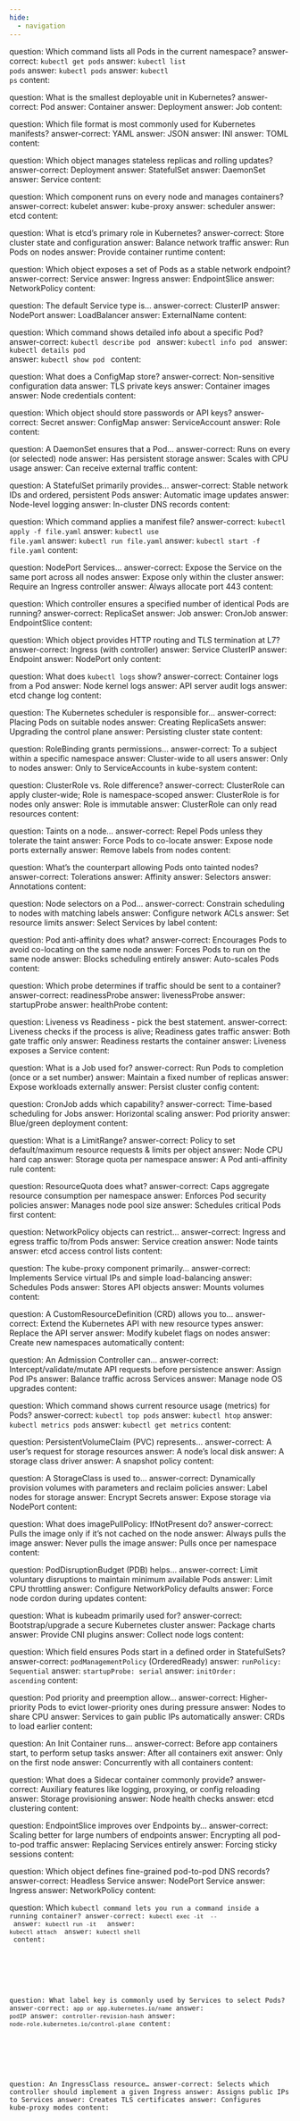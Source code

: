 ```yaml
---
hide:
  - navigation
---
```


<?quiz?>
question: Which command lists all Pods in the current namespace?
answer-correct: <code>kubectl get pods</code>
answer: <code>kubectl list pods</code>
answer: <code>kubectl pods</code>
answer: <code>kubectl ps</code>
content:
<?/quiz?>

<?quiz?>
question: What is the smallest deployable unit in Kubernetes?
answer-correct: Pod
answer: Container
answer: Deployment
answer: Job
content:
<?/quiz?>

<?quiz?>
question: Which file format is most commonly used for Kubernetes manifests?
answer-correct: YAML
answer: JSON
answer: INI
answer: TOML
content:
<?/quiz?>

<?quiz?>
question: Which object manages stateless replicas and rolling updates?
answer-correct: Deployment
answer: StatefulSet
answer: DaemonSet
answer: Service
content:
<?/quiz?>

<?quiz?>
question: Which component runs on every node and manages containers?
answer-correct: kubelet
answer: kube-proxy
answer: scheduler
answer: etcd
content:
<?/quiz?>

<?quiz?>
question: What is etcd’s primary role in Kubernetes?
answer-correct: Store cluster state and configuration
answer: Balance network traffic
answer: Run Pods on nodes
answer: Provide container runtime
content:
<?/quiz?>

<?quiz?>
question: Which object exposes a set of Pods as a stable network endpoint?
answer-correct: Service
answer: Ingress
answer: EndpointSlice
answer: NetworkPolicy
content:
<?/quiz?>

<?quiz?>
question: The default Service type is…
answer-correct: ClusterIP
answer: NodePort
answer: LoadBalancer
answer: ExternalName
content:
<?/quiz?>

<?quiz?>
question: Which command shows detailed info about a specific Pod?
answer-correct: <code>kubectl describe pod <name></code>
answer: <code>kubectl info pod <name></code>
answer: <code>kubectl details pod <name></code>
answer: <code>kubectl show pod <name></code>
content:
<?/quiz?>

<?quiz?>
question: What does a ConfigMap store?
answer-correct: Non-sensitive configuration data
answer: TLS private keys
answer: Container images
answer: Node credentials
content:
<?/quiz?>

<?quiz?>
question: Which object should store passwords or API keys?
answer-correct: Secret
answer: ConfigMap
answer: ServiceAccount
answer: Role
content:
<?/quiz?>

<?quiz?>
question: A DaemonSet ensures that a Pod…
answer-correct: Runs on every (or selected) node
answer: Has persistent storage
answer: Scales with CPU usage
answer: Can receive external traffic
content:
<?/quiz?>

<?quiz?>
question: A StatefulSet primarily provides…
answer-correct: Stable network IDs and ordered, persistent Pods
answer: Automatic image updates
answer: Node-level logging
answer: In-cluster DNS records
content:
<?/quiz?>

<?quiz?>
question: Which command applies a manifest file?
answer-correct: <code>kubectl apply -f file.yaml</code>
answer: <code>kubectl use file.yaml</code>
answer: <code>kubectl run file.yaml</code>
answer: <code>kubectl start -f file.yaml</code>
content:
<?/quiz?>

<?quiz?>
question: NodePort Services…
answer-correct: Expose the Service on the same port across all nodes
answer: Expose only within the cluster
answer: Require an Ingress controller
answer: Always allocate port 443
content:
<?/quiz?>

<?quiz?>
question: Which controller ensures a specified number of identical Pods are running?
answer-correct: ReplicaSet
answer: Job
answer: CronJob
answer: EndpointSlice
content:
<?/quiz?>

<?quiz?>
question: Which object provides HTTP routing and TLS termination at L7?
answer-correct: Ingress (with controller)
answer: Service ClusterIP
answer: Endpoint
answer: NodePort only
content:
<?/quiz?>

<?quiz?>
question: What does <code>kubectl logs</code> show?
answer-correct: Container logs from a Pod
answer: Node kernel logs
answer: API server audit logs
answer: etcd change log
content:
<?/quiz?>

<?quiz?>
question: The Kubernetes scheduler is responsible for…
answer-correct: Placing Pods on suitable nodes
answer: Creating ReplicaSets
answer: Upgrading the control plane
answer: Persisting cluster state
content:
<?/quiz?>

<?quiz?>
question: RoleBinding grants permissions…
answer-correct: To a subject within a specific namespace
answer: Cluster-wide to all users
answer: Only to nodes
answer: Only to ServiceAccounts in kube-system
content:
<?/quiz?>

<?quiz?>
question: ClusterRole vs. Role difference?
answer-correct: ClusterRole can apply cluster-wide; Role is namespace-scoped
answer: ClusterRole is for nodes only
answer: Role is immutable
answer: ClusterRole can only read resources
content:
<?/quiz?>

<?quiz?>
question: Taints on a node…
answer-correct: Repel Pods unless they tolerate the taint
answer: Force Pods to co-locate
answer: Expose node ports externally
answer: Remove labels from nodes
content:
<?/quiz?>

<?quiz?>
question: What’s the counterpart allowing Pods onto tainted nodes?
answer-correct: Tolerations
answer: Affinity
answer: Selectors
answer: Annotations
content:
<?/quiz?>

<?quiz?>
question: Node selectors on a Pod…
answer-correct: Constrain scheduling to nodes with matching labels
answer: Configure network ACLs
answer: Set resource limits
answer: Select Services by label
content:
<?/quiz?>

<?quiz?>
question: Pod anti-affinity does what?
answer-correct: Encourages Pods to avoid co-locating on the same node
answer: Forces Pods to run on the same node
answer: Blocks scheduling entirely
answer: Auto-scales Pods
content:
<?/quiz?>

<?quiz?>
question: Which probe determines if traffic should be sent to a container?
answer-correct: readinessProbe
answer: livenessProbe
answer: startupProbe
answer: healthProbe
content:
<?/quiz?>

<?quiz?>
question: Liveness vs Readiness - pick the best statement.
answer-correct: Liveness checks if the process is alive; Readiness gates traffic
answer: Both gate traffic only
answer: Readiness restarts the container
answer: Liveness exposes a Service
content:
<?/quiz?>

<?quiz?>
question: What is a Job used for?
answer-correct: Run Pods to completion (once or a set number)
answer: Maintain a fixed number of replicas
answer: Expose workloads externally
answer: Persist cluster config
content:
<?/quiz?>

<?quiz?>
question: CronJob adds which capability?
answer-correct: Time-based scheduling for Jobs
answer: Horizontal scaling
answer: Pod priority
answer: Blue/green deployment
content:
<?/quiz?>

<?quiz?>
question: What is a LimitRange?
answer-correct: Policy to set default/maximum resource requests & limits per object
answer: Node CPU hard cap
answer: Storage quota per namespace
answer: A Pod anti-affinity rule
content:
<?/quiz?>

<?quiz?>
question: ResourceQuota does what?
answer-correct: Caps aggregate resource consumption per namespace
answer: Enforces Pod security policies
answer: Manages node pool size
answer: Schedules critical Pods first
content:
<?/quiz?>

<?quiz?>
question: NetworkPolicy objects can restrict…
answer-correct: Ingress and egress traffic to/from Pods
answer: Service creation
answer: Node taints
answer: etcd access control lists
content:
<?/quiz?>

<?quiz?>
question: The kube-proxy component primarily…
answer-correct: Implements Service virtual IPs and simple load-balancing
answer: Schedules Pods
answer: Stores API objects
answer: Mounts volumes
content:
<?/quiz?>

<?quiz?>
question: A CustomResourceDefinition (CRD) allows you to…
answer-correct: Extend the Kubernetes API with new resource types
answer: Replace the API server
answer: Modify kubelet flags on nodes
answer: Create new namespaces automatically
content:
<?/quiz?>

<?quiz?>
question: An Admission Controller can…
answer-correct: Intercept/validate/mutate API requests before persistence
answer: Assign Pod IPs
answer: Balance traffic across Services
answer: Manage node OS upgrades
content:
<?/quiz?>

<?quiz?>
question: Which command shows current resource usage (metrics) for Pods?
answer-correct: <code>kubectl top pods</code>
answer: <code>kubectl htop</code>
answer: <code>kubectl metrics pods</code>
answer: <code>kubectl get metrics</code>
content:
<?/quiz?>

<?quiz?>
question: PersistentVolumeClaim (PVC) represents…
answer-correct: A user’s request for storage resources
answer: A node’s local disk
answer: A storage class driver
answer: A snapshot policy
content:
<?/quiz?>

<?quiz?>
question: A StorageClass is used to…
answer-correct: Dynamically provision volumes with parameters and reclaim policies
answer: Label nodes for storage
answer: Encrypt Secrets
answer: Expose storage via NodePort
content:
<?/quiz?>

<?quiz?>
question: What does imagePullPolicy: IfNotPresent do?
answer-correct: Pulls the image only if it’s not cached on the node
answer: Always pulls the image
answer: Never pulls the image
answer: Pulls once per namespace
content:
<?/quiz?>

<?quiz?>
question: PodDisruptionBudget (PDB) helps…
answer-correct: Limit voluntary disruptions to maintain minimum available Pods
answer: Limit CPU throttling
answer: Configure NetworkPolicy defaults
answer: Force node cordon during updates
content:
<?/quiz?>

<?quiz?>
question: What is kubeadm primarily used for?
answer-correct: Bootstrap/upgrade a secure Kubernetes cluster
answer: Package charts
answer: Provide CNI plugins
answer: Collect node logs
content:
<?/quiz?>

<?quiz?>
question: Which field ensures Pods start in a defined order in StatefulSets?
answer-correct: <code>podManagementPolicy</code> (OrderedReady)
answer: <code>runPolicy: Sequential</code>
answer: <code>startupProbe: serial</code>
answer: <code>initOrder: ascending</code>
content:
<?/quiz?>

<?quiz?>
question: Pod priority and preemption allow…
answer-correct: Higher-priority Pods to evict lower-priority ones during pressure
answer: Nodes to share CPU
answer: Services to gain public IPs automatically
answer: CRDs to load earlier
content:
<?/quiz?>

<?quiz?>
question: An Init Container runs…
answer-correct: Before app containers start, to perform setup tasks
answer: After all containers exit
answer: Only on the first node
answer: Concurrently with all containers
content:
<?/quiz?>

<?quiz?>
question: What does a Sidecar container commonly provide?
answer-correct: Auxiliary features like logging, proxying, or config reloading
answer: Storage provisioning
answer: Node health checks
answer: etcd clustering
content:
<?/quiz?>

<?quiz?>
question: EndpointSlice improves over Endpoints by…
answer-correct: Scaling better for large numbers of endpoints
answer: Encrypting all pod-to-pod traffic
answer: Replacing Services entirely
answer: Forcing sticky sessions
content:
<?/quiz?>

<?quiz?>
question: Which object defines fine-grained pod-to-pod DNS records?
answer-correct: Headless Service
answer: NodePort Service
answer: Ingress
answer: NetworkPolicy
content:
<?/quiz?>

<?quiz?>
question: Which <code>kubectl command lets you run a command inside a running container?
answer-correct: <code>kubectl exec -it <pod> -- <cmd></code>
answer: <code>kubectl run -it <pod> <cmd></code>
answer: <code>kubectl attach <cmd></code>
answer: <code>kubectl shell <pod></code>
content:
<?/quiz?>

<?quiz?>
question: What label key is commonly used by Services to select Pods?
answer-correct: <code>app or app.kubernetes.io/name</code>
answer: <code>podIP</code>
answer: <code>controller-revision-hash</code>
answer: <code>node-role.kubernetes.io/control-plane</code>
content:
<?/quiz?>

<?quiz?>
question: An IngressClass resource…
answer-correct: Selects which controller should implement a given Ingress
answer: Assigns public IPs to Services
answer: Creates TLS certificates
answer: Configures kube-proxy modes
content:
<?/quiz?>

